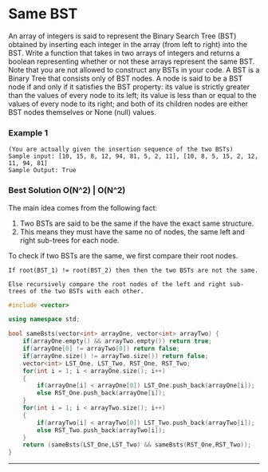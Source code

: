 # Same BST

An array of integers is said to represent the Binary Search Tree (BST) obtained by inserting each integer in the array (from left to right) into the BST. Write a function that takes in two arrays of integers and returns a boolean representing whether or not these arrays represent the same BST. Note that you are not allowed to construct any BSTs in your code. A BST is a Binary Tree that consists only of BST nodes. A node is said to be a BST node if and only if it satisfies the BST property: its value is strictly greater than the values of every node to its left; its value is less than or equal to the values of every node to its right; and both of its children nodes are either BST nodes themselves or None (null) values.

### Example 1
```
(You are actually given the insertion sequence of the two BSTs)
Sample input: [10, 15, 8, 12, 94, 81, 5, 2, 11], [10, 8, 5, 15, 2, 12, 11, 94, 81]
Sample Output: True
```

### Best Solution O(N^2) | O(N^2)
The main idea comes from the following fact:
1. Two BSTs are said to be the same if the have the exact same structure.
2. This means they must have the same no of nodes, the same left and right sub-trees for each node.

To check if two BSTs are the same, we first compare their root nodes.
```
If root(BST_1) != root(BST_2) then then the two BSTs are not the same.

Else recursively compare the root nodes of the left and right sub-trees of the two BSTs with each other.
```

```C++
#include <vector>

using namespace std;

bool sameBsts(vector<int> arrayOne, vector<int> arrayTwo) {
	if(arrayOne.empty() && arrayTwo.empty()) return true;
	if(arrayOne[0] != arrayTwo[0]) return false;
	if(arrayOne.size() != arrayTwo.size()) return false;
	vector<int> LST_One, LST_Two, RST_One, RST_Two;
	for(int i = 1; i < arrayOne.size(); i++)
	{
		if(arrayOne[i] < arrayOne[0]) LST_One.push_back(arrayOne[i]);
		else RST_One.push_back(arrayOne[i]);
	}
	for(int i = 1; i < arrayTwo.size(); i++)
	{
		if(arrayTwo[i] < arrayTwo[0]) LST_Two.push_back(arrayTwo[i]);
		else RST_Two.push_back(arrayTwo[i]);
	}
	return (sameBsts(LST_One,LST_Two) && sameBsts(RST_One,RST_Two)); 
}
```
---